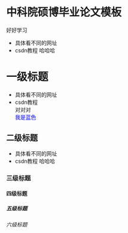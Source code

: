 # 中科院硕博毕业论文模板
好好学习
* 具体看不同的网址
* csdn教程  哈哈哈
# 一级标题
* 具体看不同的网址
* csdn教程  
  对对对  
  <font color=Blue>我是蓝色</font>
## 二级标题
* 具体看不同的网址
* csdn教程  哈哈哈
### 三级标题
#### 四级标题
##### 五级标题
###### 六级标题

